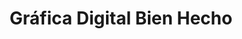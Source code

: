 ---
title: "Gráfica Digital Bien Hecho"
url: /hernandarias/grafica-digital-bien-hecho/
shop: general
---